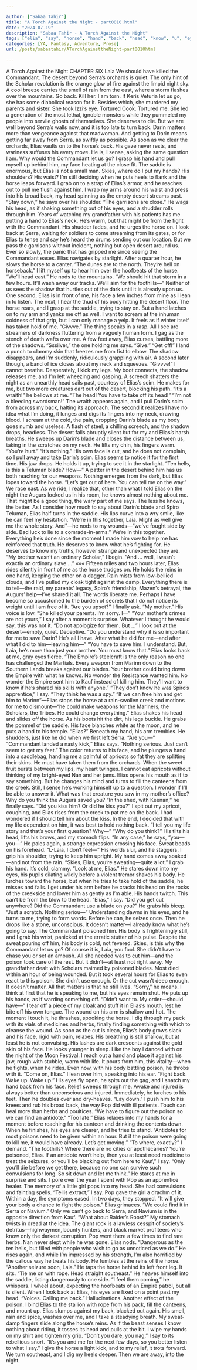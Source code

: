 ```yaml
---

author: ["Sabaa Tahir"]
title: "A Torch Against the Night - part0010.html"
date: "2024-07-19"
description: "Sabaa Tahir - A Torch Against the Night"
tags: ["elia", "say", "horse", "hand", "back", "head", "know", "u", "eye", "face", "body", "commandant", "darin", "get", "desert", "serra", "go", "away", "nothing", "blade", "poison", "night", "let", "saddle", "look"]
categories: [YA, Fantasy, Adventure, Prose]
url: /posts/sabaatahir/ATorchAgainsttheNight-part0010html

---
```



A Torch Against the Night
CHAPTER SIX
Laia
We should have killed the Commandant.
The desert beyond Serra’s orchards is quiet. The only hint of the Scholar revolution is the orange glow of fire against the limpid night sky. A cool breeze carries the smell of rain from the east, where a storm flashes over the mountains.
Go back. Kill her. I am torn. If Keris Veturia let us go, she has some diabolical reason for it. Besides which, she murdered my parents and sister. She took Izzi’s eye. Tortured Cook. Tortured me. She led a generation of the most lethal, ignoble monsters while they pummeled my people into servile ghosts of themselves. She deserves to die.
But we are well beyond Serra’s walls now, and it is too late to turn back. Darin matters more than vengeance against that madwoman. And getting to Darin means getting far away from Serra, as swiftly as possible.
As soon as we clear the orchards, Elias vaults on to the horse’s back. His gaze never rests, and wariness suffuses his every move. He is, I sense, asking the same question I am. Why would the Commandant let us go?
I grasp his hand and pull myself up behind him, my face heating at the close fit. The saddle is enormous, but Elias is not a small man. Skies, where do I put my hands? His shoulders? His waist? I’m still deciding when he puts heels to flank and the horse leaps forward. I grab on to a strap of Elias’s armor, and he reaches out to pull me flush against him. I wrap my arms around his waist and press into his broad back, my head spinning as the empty desert streams past.
“Stay down,” he says over his shoulder. “The garrisons are close.” He wags his head, as if shaking something out of his eyes, and a shudder rolls through him. Years of watching my grandfather with his patients has me putting a hand to Elias’s neck. He’s warm, but that might be from the fight with the Commandant.
His shudder fades, and he urges the horse on. I look back at Serra, waiting for soldiers to come streaming from its gates, or for Elias to tense and say he’s heard the drums sending out our location. But we pass the garrisons without incident, nothing but open desert around us. Ever so slowly, the panic that has gripped me since seeing the Commandant eases.
Elias navigates by starlight. After a quarter hour, he slows the horse to a canter.
“The dunes are to the north. They’re hell on horseback.” I lift myself up to hear him over the hoofbeats of the horse. “We’ll head east.” He nods to the mountains. “We should hit that storm in a few hours. It’ll wash away our tracks. We’ll aim for the foothills—”
Neither of us sees the shadow that hurtles out of the dark until it is already upon us. One second, Elias is in front of me, his face a few inches from mine as I lean in to listen. The next, I hear the thud of his body hitting the desert floor. The horse rears, and I grasp at the saddle, trying to stay on. But a hand latches on to my arm and yanks me off as well. I want to scream at the inhuman coldness of that grip, but I can only manage a yelp. It feels as if winter itself has taken hold of me.
“Givvve.” The thing speaks in a rasp. All I see are streamers of darkness fluttering from a vaguely human form. I gag as the stench of death wafts over me. A few feet away, Elias curses, battling more of the shadows.
“Sssilver,” the one holding me says. “Give.”
“Get off!” I land a punch to clammy skin that freezes me from fist to elbow. The shadow disappears, and I’m suddenly, ridiculously grappling with air. A second later though, a band of ice closes about my neck and squeezes.
“Givvve!”
I cannot breathe. Desperately, I kick my legs. My boot connects, the shadow releases me, and I’m left wheezing and gasping. A screech shatters the night as an unearthly head sails past, courtesy of Elias’s scim. He makes for me, but two more creatures dart out of the desert, blocking his path.
“It’s a wraith!” he bellows at me. “The head! You have to take off its head!”
“I’m not a bleeding swordsman!” The wraith appears again, and I pull Darin’s scim from across my back, halting its approach. The second it realizes I have no idea what I’m doing, it lunges and digs its fingers into my neck, drawing blood. I scream at the cold, the pain, dropping Darin’s blade as my body goes numb and useless.
A flash of steel, a chilling screech, and the shadow drops, headless. The desert falls abruptly silent but for my and Elias’s harsh breaths. He sweeps up Darin’s blade and closes the distance between us, taking in the scratches on my neck. He lifts my chin, his fingers warm.
“You’re hurt.”
“It’s nothing.” His own face is cut, and he does not complain, so I pull away and take Darin’s scim. Elias seems to notice it for the first time. His jaw drops. He holds it up, trying to see it in the starlight.
“Ten hells, is this a Teluman blade? How—” A patter in the desert behind him has us both reaching for our weapons. Nothing emerges from the dark, but Elias lopes toward the horse. “Let’s get out of here. You can tell me on the way.”
We race east. As we ride, I realize that, other than what I told Elias on the night the Augurs locked us in his room, he knows almost nothing about me.
That might be a good thing, the wary part of me says. The less he knows, the better.
As I consider how much to say about Darin’s blade and Spiro Teluman, Elias half turns in the saddle. His lips curve into a wry smile, like he can feel my hesitation.
“We’re in this together, Laia. Might as well give me the whole story. And”—he nods to my wounds—“we’ve fought side by side. Bad luck to lie to a comrade-in-arms.”
We’re in this together. Everything he’s done since the moment I made him vow to help me has reinforced that truth. He deserves to know what he’s fighting for. He deserves to know my truths, however strange and unexpected they are.
“My brother wasn’t an ordinary Scholar,” I begin. “And … well, I wasn’t exactly an ordinary slave …”
«««
Fifteen miles and two hours later, Elias rides silently in front of me as the horse trudges on. He holds the reins in one hand, keeping the other on a dagger. Rain mists from low-bellied clouds, and I’ve pulled my cloak tight against the damp.
Everything there is to tell—the raid, my parents’ legacy, Spiro’s friendship, Mazen’s betrayal, the Augurs’ help—I’ve shared it all. The words liberate me. Perhaps I have become so accustomed to the burden of secrets that I do not notice its weight until I am free of it.
“Are you upset?” I finally ask.
“My mother.” His voice is low. “She killed your parents. I’m sorry. I—”
“Your mother’s crimes are not yours,” I say after a moment’s surprise. Whatever I thought he would say, this was not it. “Do not apologize for them. But …” I look out at the desert—empty, quiet. Deceptive. “Do you understand why it is so important for me to save Darin? He’s all I have. After what he did for me—and after what I did to him—leaving him—”
“You have to save him. I understand. But, Laia, he’s more than just your brother. You must know that.” Elias looks back at me, gray eyes fierce. “The Empire’s steelcraft is the only reason no one has challenged the Martials. Every weapon from Marinn down to the Southern Lands breaks against our blades. Your brother could bring down the Empire with what he knows. No wonder the Resistance wanted him. No wonder the Empire sent him to Kauf instead of killing him. They’ll want to know if he’s shared his skills with anyone.”
“They don’t know he was Spiro’s apprentice,” I say. “They think he was a spy.”
“If we can free him and get him to Marinn”—Elias stops the horse at a rain-swollen creek and motions for me to dismount—“he could make weapons for the Mariners, the Scholars, the Tribes. He could change everything.”
Elias shakes his head and slides off the horse. As his boots hit the dirt, his legs buckle. He grabs the pommel of the saddle. His face blanches white as the moon, and he puts a hand to his temple.
“Elias?” Beneath my hand, his arm trembles. He shudders, just like he did when we first left Serra. “Are you—”
“Commandant landed a nasty kick,” Elias says. “Nothing serious. Just can’t seem to get my feet.” The color returns to his face, and he plunges a hand into a saddlebag, handing me a palmful of apricots so fat they are splitting their skins. He must have taken them from the orchards.
When the sweet fruit bursts between my lips, my heart twinges. I cannot eat apricots without thinking of my bright-eyed Nan and her jams.
Elias opens his mouth as if to say something. But he changes his mind and turns to fill the canteens from the creek. Still, I sense he’s working himself up to a question. I wonder if I’ll be able to answer it. What was that creature you saw in my mother’s office? Why do you think the Augurs saved you?
“In the shed, with Keenan,” he finally says. “Did you kiss him? Or did he kiss you?”
I spit out my apricot, coughing, and Elias rises from the creek to pat me on the back. I had wondered if I should tell him about the kiss. In the end, I decided that with my life dependent on him, it was best to hold nothing back.
“I tell you my life story and that’s your first question? Why—”
“Why do you think?” His tilts his head, lifts his brows, and my stomach flips. “In any case,” he says, “you—you—”
He pales again, a strange expression crossing his face. Sweat beads on his forehead. “L-Laia, I don’t feel—”
His words slur, and he staggers. I grip his shoulder, trying to keep him upright. My hand comes away soaked—and not from the rain.
“Skies, Elias, you’re sweating—quite a lot.”
I grab his hand. It’s cold, clammy. “Look at me, Elias.” He stares down into my eyes, his pupils dilating wildly before a violent tremor shakes his body. He lurches toward the horse, but when he tries to take hold of the saddle, he misses and falls. I get under his arm before he cracks his head on the rocks of the creekside and lower him as gently as I’m able. His hands twitch.
This can’t be from the blow to the head.
“Elias,” I say. “Did you get cut anywhere? Did the Commandant use a blade on you?”
He grabs his bicep. “Just a scratch. Nothing seriou—”
Understanding dawns in his eyes, and he turns to me, trying to form words. Before he can, he seizes once. Then he drops like a stone, unconscious. It doesn’t matter—I already know what he’s going to say.
The Commandant poisoned him.
His body is frighteningly still, and I grab his wrist, panicked at the erratic stutter of his pulse. Despite the sweat pouring off him, his body is cold, not fevered. Skies, is this why the Commandant let us go? Of course it is, Laia, you fool. She didn’t have to chase you or set an ambush. All she needed was to cut him—and the poison took care of the rest.
But it didn’t—at least not right away. My grandfather dealt with Scholars maimed by poisoned blades. Most died within an hour of being wounded. But it took several hours for Elias to even react to this poison.
She didn’t use enough. Or the cut wasn’t deep enough. It doesn’t matter. All that matters is that he still lives.
“Sorry,” he moans. I think at first that he is speaking to me, but his eyes remain shut. He puts up his hands, as if warding something off. “Didn’t want to. My order—should have—”
I tear off a piece of my cloak and stuff it in Elias’s mouth, lest he bite off his own tongue. The wound on his arm is shallow and hot. The moment I touch it, he thrashes, spooking the horse.
I dig through my pack with its vials of medicines and herbs, finally finding something with which to cleanse the wound. As soon as the cut is clean, Elias’s body grows slack and his face, rigid with pain, relaxes.
His breathing is still shallow, but at least he is not convulsing. His lashes are dark crescents against the gold skin of his face. He looks younger in sleep. Like the boy I danced with on the night of the Moon Festival.
I reach out a hand and place it against his jaw, rough with stubble, warm with life. It pours from him, this vitality—when he fights, when he rides. Even now, with his body battling poison, he throbs with it.
“Come on, Elias.” I lean over him, speaking into his ear. “Fight back. Wake up. Wake up.”
His eyes fly open, he spits out the gag, and I snatch my hand back from his face. Relief sweeps through me. Awake and injured is always better than unconscious and injured. Immediately, he lurches to his feet. Then he doubles over and dry-heaves.
“Lay down.” I push him to his knees and rub his broad back, the way Pop did with ill patients. Touch can heal more than herbs and poultices. “We have to figure out the poison so we can find an antidote.”
“Too late.” Elias relaxes into my hands for a moment before reaching for his canteen and drinking the contents down. When he finishes, his eyes are clearer, and he tries to stand. “Antidotes for most poisons need to be given within an hour. But if the poison were going to kill me, it would have already. Let’s get moving.”
“To where, exactly?” I demand. “The foothills? Where there are no cities or apothecaries? You’re poisoned, Elias. If an antidote won’t help, then you at least need medicine to treat the seizures, or you’ll be blacking out from here to Kauf,” I say. “Only you’ll die before we get there, because no one can survive such convulsions for long. So sit down and let me think.”
He stares at me in surprise and sits.
I pore over the year I spent with Pop as an apprentice healer. The memory of a little girl pops into my head. She had convulsions and fainting spells.
“Tellis extract,” I say. Pop gave the girl a drachm of it. Within a day, the symptoms eased. In two days, they stopped. “It will give your body a chance to fight the poison.”
Elias grimaces. “We could find it in Serra or Navium.”
Only we can’t go back to Serra, and Navium is in the opposite direction from Kauf.
“What about Raider’s Roost?” My stomach twists in dread at the idea. The giant rock is a lawless cesspit of society’s detritus—highwaymen, bounty hunters, and black market profiteers who know only the darkest corruption. Pop went there a few times to find rare herbs. Nan never slept while he was gone.
Elias nods. “Dangerous as the ten hells, but filled with people who wish to go as unnoticed as we do.”
He rises again, and while I’m impressed by his strength, I’m also horrified by the callous way he treats his body. He fumbles at the reins of the horse.
“Another seizure soon, Laia.” He taps the horse behind its left front leg. It sits. “Tie me on with rope. Head straight southeast.” He heaves himself into the saddle, listing dangerously to one side.
“I feel them coming,” he whispers.
I wheel about, expecting the hoofbeats of an Empire patrol, but all is silent. When I look back at Elias, his eyes are fixed on a point past my head. “Voices. Calling me back.”
Hallucinations. Another effect of the poison. I bind Elias to the stallion with rope from his pack, fill the canteens, and mount up. Elias slumps against my back, blacked out again. His smell, rain and spice, washes over me, and I take a steadying breath.
My sweat-damp fingers slide along the horse’s reins. As if the beast senses I know nothing about riding, it tosses its head and pulls at the bit. I wipe my hands on my shirt and tighten my grip.
“Don’t you dare, you nag,” I say to its rebellious snort. “It’s you and me for the next few days, so you better listen to what I say.” I give the horse a light kick, and to my relief, it trots forward. We turn southeast, and I dig my heels deeper. Then we are away, into the night.

